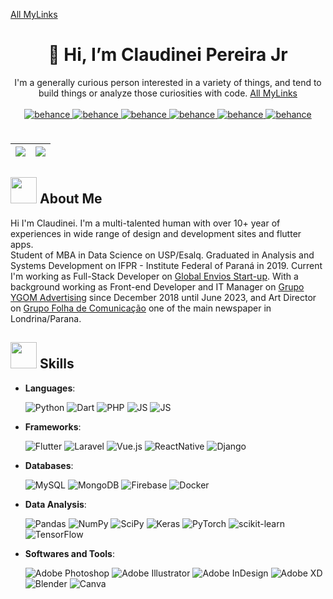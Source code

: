 <a href="https://linktr.ee/claudineijr?utm_source=github&utm_medium=profile&utm_campaign=MyProfile2025" target="_blank">All MyLinks</a>

# <div align="center">👋 Hi, I’m Claudinei Pereira Jr</div>

<div align="center">I'm a generally curious person interested in a variety of things, and tend to build things or analyze those curiosities with code. <a href="https://linktr.ee/claudineijr?utm_source=github&utm_medium=profile&utm_campaign=MyProfile2025" target="_blank">All MyLinks</a>
</div>
<br/>
<div align="center">
<a href="https://linktr.ee/claudineijr?utm_source=github&utm_medium=profile&utm_campaign=MyProfile2025" target="_blank">
<img src="https://img.shields.io/badge/linktree-%231de9b6.svg?&logo=linktree&logoColor=white" alt=behance style="margin-bottom: 5px;" />
</a>
<a href="https://linkedin.com/in/claupereirajr?utm_source=github" target="_blank">
<img src="https://img.shields.io/badge/LinkedIn-%230077B5.svg?logo=linkedin&logoColor=white" alt=behance style="margin-bottom: 5px;" />
</a>
<a href="https://discordapp.com/users/633352628595589121" target="_blank">
<img src="https://img.shields.io/badge/Discord-%237289DA.svg?logo=discord&logoColor=white" alt=behance style="margin-bottom: 5px;" />
</a>
<a href="https://instagram.com/claudineijr.dev?utm_source=github" target="_blank">
<img src="https://img.shields.io/badge/Instagram-%23E4405F.svg?logo=Instagram&logoColor=white" alt=behance style="margin-bottom: 5px;" />
</a>
<a href="https://facebook.com/claudineijr.dev" target="_blank">
<img src="https://img.shields.io/badge/Facebook-%231877F2.svg?logo=Facebook&logoColor=white" alt=behance style="margin-bottom: 5px;" />
</a>
<a href="https://behance.net/claupereirajr" target="_blank">
<img src="https://img.shields.io/badge/Behance-1769ff?logo=behance&logoColor=white" alt=behance style="margin-bottom: 5px;" />
</a>
</div><br/>

| ![](https://github-readme-stats.vercel.app/api?username=claupereirajr&theme=tokyonight&hide_border=true&include_all_commits=true&count_private=false&hide=prs) | ![](https://github-readme-stats.vercel.app/api/top-langs/?username=claupereirajr&theme=tokyonight&hide_border=true&include_all_commits=false&count_private=false&layout=compact) |
| :-------------------------------------------------------------------------------------------------------------------------------------------------------------- | :------------------------------------------------------------------------------------------------------------------------------------------------------------------------------- |

## <img src="https://media4.giphy.com/media/hjZ3T2Eso1wJ8QWoCl/giphy.gif?cid=ecf05e47dj2dlrx3p4ayiy88ph5m3mq24pu6ry1qui40rqwq&rid=giphy.gif&ct=s" width="42" /> About Me

Hi I'm Claudinei. I'm a multi-talented human with over 10+ year of experiences in wide range of design and development sites and flutter apps.<br/>
Student of MBA in Data Science on USP/Esalq. Graduated in Analysis and Systems Development on IFPR - Institute Federal of Paraná in 2019.
Current I'm working as Full-Stack Developer on [Global Envios Start-up](https://globalenvios.com.br).
With a background working as Front-end Developer and IT Manager on [Grupo YGOM Advertising](https://grupoygom.com.br/) since December 2018 until June 2023,
and Art Director on [Grupo Folha de Comunicação](https://www.folhadelondrina.com.br/grupofolha) one of the main newspaper in Londrina/Parana.

## <img src="https://media2.giphy.com/media/QssGEmpkyEOhBCb7e1/giphy.gif?cid=ecf05e47a0n3gi1bfqntqmob8g9aid1oyj2wr3ds3mg700bl&rid=giphy.gif" width ="42" /> Skills

<p align="center">

- **Languages**:
  
  ![Python](https://img.shields.io/badge/python-%233670A0?style=for-the-badge&logo=python&logoColor=ffdd54) ![Dart](https://img.shields.io/badge/dart-%230175C2.svg?style=for-the-badge&logo=dart&logoColor=white) ![PHP](https://img.shields.io/badge/php-%23777BB4.svg?style=for-the-badge&logo=php&logoColor=white) ![JS](https://img.shields.io/badge/javascript-%23323330.svg?style=for-the-badge&logo=javascript&logoColor=%23F7DF1E) ![JS](https://img.shields.io/badge/typescript-%23007ACC.svg?style=for-the-badge&logo=typescript&logoColor=white)

- **Frameworks**:
  
  ![Flutter](https://img.shields.io/badge/Flutter-%2302569B.svg?style=for-the-badge&logo=Flutter&logoColor=white) ![Laravel](https://img.shields.io/badge/laravel-%23FF2D20.svg?style=for-the-badge&logo=laravel&logoColor=white) ![Vue.js](https://img.shields.io/badge/vuejs-%2335495e.svg?style=for-the-badge&logo=vuedotjs&logoColor=%234FC08D) ![ReactNative](https://img.shields.io/badge/react_native-%2320232a.svg?style=for-the-badge&logo=react&logoColor=%2361DAFB) ![Django](https://img.shields.io/badge/django-%23092E20?style=for-the-badge&logo=django&logoColor=%232ba977) 

- **Databases**:
  
  ![MySQL](https://img.shields.io/badge/mysql-%23007195.svg?style=for-the-badge&logo=mysql&logoColor=%23ffa518) ![MongoDB](https://img.shields.io/badge/MongoDB-%234ea94b.svg?style=for-the-badge&logo=mongodb&logoColor=white) ![Firebase](https://img.shields.io/badge/firebase-%23039BE5.svg?style=for-the-badge&logo=firebase) ![Docker](https://img.shields.io/badge/docker-%230db7ed.svg?style=for-the-badge&logo=docker&logoColor=white)

- **Data Analysis**:
  
  ![Pandas](https://img.shields.io/badge/pandas-%23150458.svg?style=for-the-badge&logo=pandas&logoColor=white) ![NumPy](https://img.shields.io/badge/numpy-%23013243.svg?style=for-the-badge&logo=numpy&logoColor=white) ![SciPy](https://img.shields.io/badge/SciPy-%230C55A5.svg?style=for-the-badge&logo=scipy&logoColor=%white) ![Keras](https://img.shields.io/badge/Keras-%23D00000.svg?style=for-the-badge&logo=Keras&logoColor=white) ![PyTorch](https://img.shields.io/badge/PyTorch-%23EE4C2C.svg?style=for-the-badge&logo=PyTorch&logoColor=white) ![scikit-learn](https://img.shields.io/badge/scikit--learn-%23F7931E.svg?style=for-the-badge&logo=scikit-learn&logoColor=white) ![TensorFlow](https://img.shields.io/badge/TensorFlow-%23FF6F00.svg?style=for-the-badge&logo=TensorFlow&logoColor=white)

- **Softwares and Tools**:
  
  ![Adobe Photoshop](https://img.shields.io/badge/adobephotoshop-%2331A8FF.svg?style=for-the-badge&logo=adobephotoshop&logoColor=white) ![Adobe Illustrator](https://img.shields.io/badge/adobeillustrator-%23FF9A00.svg?style=for-the-badge&logo=adobeillustrator&logoColor=white) ![Adobe InDesign](https://img.shields.io/badge/Adobe%20InDesign-49021F?style=for-the-badge&logo=adobeindesign&logoColor=white) ![Adobe XD](https://img.shields.io/badge/Adobe%20XD-470137?style=for-the-badge&logo=Adobe%20XD&logoColor=white) ![Blender](https://img.shields.io/badge/blender-%23F5792A.svg?style=for-the-badge&logo=blender&logoColor=white) ![Canva](https://img.shields.io/badge/Canva-%2300C4CC.svg?style=for-the-badge&logo=Canva&logoColor=white)

